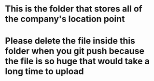 #  This is the folder that stores all of the company's location point

# Please delete the file inside this folder when you git push because the file is so huge that would take a long time to upload